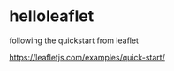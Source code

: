 # helloleaflet

following the quickstart from leaflet

https://leafletjs.com/examples/quick-start/

